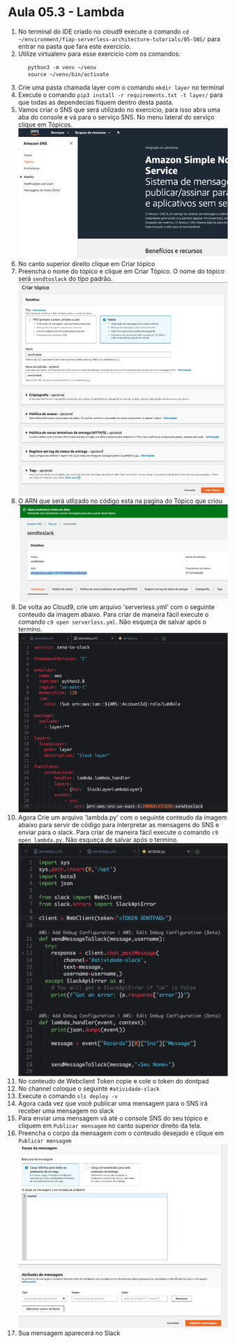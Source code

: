 # Aula 05.3 - Lambda

1. No terminal do IDE criado no cloud9 execute o comando `cd ~/environment/fiap-serverless-architecture-tutorials/05-SNS/` para entrar na pasta que fara este exercicio.
2. Utilize virtualenv para esse exercicio com os comandos:
   ``` shell
      python3 -m venv ~/venv 
      source ~/venv/bin/activate
   ```
3. Crie uma pasta chamada layer com o comando `mkdir layer` no terminal
4. Execute o comando `pip3 install -r requirements.txt -t layer/` para que todas as dependecias fiquem dentro desta pasta.
5. Vamos criar o SNS que será utilizado no exercicio, para isso abra uma aba do console e vá para o serviço SNS. No menu lateral do serviço clique em Tópicos.
   ![](img/sns1.png)
6. No canto superior direito clique em Criar tópico
7. Preencha o nome do tópico e clique em Criar Tópico. O nome do tópico será `sendtoslack` do tipo padrão.
   ![](img/sns2.png)
8. O ARN que será utlizado no código esta na pagina do Tópico que criou
   ![](img/sns3.png)
9.  De volta ao Cloud9, crie um arquivo 'serverless.yml' com o seguinte conteudo da imagem abaixo. Para criar de maneira fácil execute o comando `c9 open serverless.yml`. Não esqueça de salvar após o termino.
![img/lambda-01.png](img/lambda-01.png)
10. Agora Crie um arquivo 'lambda.py' com o seguinte conteudo da imagem abaixo para servir de código para interpretar as mensagens do SNS e enviar para o slack. Para criar de maneira fácil execute o comando `c9 open lambda.py`. Não esqueça de salvar após o termino.
![img/lambda-02.png](img/lambda-02.png)
11.  No conteudo de Webclient Token copie e cole o token do dontpad
12. No channel coloque o seguinte `#atividade-slack`
13. Execute o comando `sls deploy -v`
14. Agora cada vez que você publicar uma mensagem para o SNS irá receber uma mensagem no slack
15. Para enviar uma mensagem vá até o console SNS do seu tópico e cliquem em `Publicar mensagem` no canto superior direito da tela.
16. Preencha o corpo da mensagem com o conteudo desejado e clique em `Publicar mensagem`
    ![](img/sns4.png)
17. Sua mensagem aparecerá no Slack